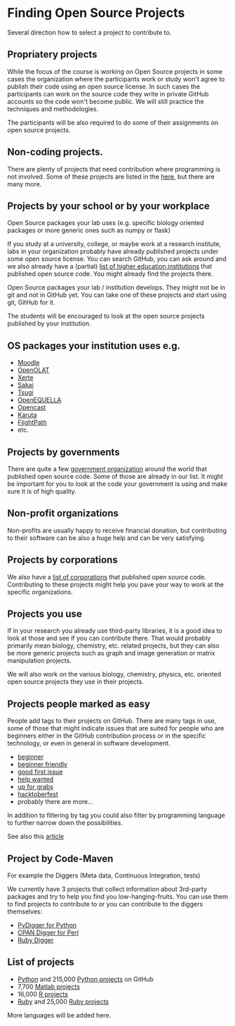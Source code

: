 # Finding Open Source Projects

Several direction how to select a project to contribute to.

## Propriatery projects

While the focus of the course is working on Open Source projects in some cases the organization where the participants work or study won't agree to publish their code using an open source license. In such cases the participants can work on the source code they write in private GitHub accounts so the code won't become public. We will still practice the techniques and methodologies.

The participants will be also required to do some of their assignments on open source projects.

## Non-coding projects.

There are plenty of projects that need contribution where programming is not involved. Some of these projects are listed in the [here](https://github.com/szabgab/awesome-for-non-programmers),
but there are many more.

## Projects by your school or by your workplace

Open Source packages your lab uses (e.g. specific biology oriented packages or more generic ones such as numpy or flask)

If you study at a university, college, or maybe work at a research institute, labs in your organization probably have already published projects under some open source license. You can search GitHub, you can ask around and we also already have a (partial) [list of higher education institutions](https://github.com/szabgab/open-source-by-higher-education)
that published open source code. You might already find the projects there.

Open Source packages your lab / institution develops. They might not be in git and not in GitHub yet. You can take one of these projects and start using git, GitHub for it.

The students will be encouraged to look at the open source projects published by your institution.


## OS packages your institution uses e.g.

* [Moodle](https://github.com/moodle)
* [OpenOLAT](https://github.com/OpenOLAT)
* [Xerte](https://github.com/thexerteproject)
* [Sakai](https://github.com/sakaiproject)
* [Tsugi](https://github.com/tsugiproject)
* [OpenEQUELLA](https://github.com/OpenEQUELLA)
* [Opencast](https://github.com/opencast)
* [Karuta](https://github.com/karutaproject)
* [FlightPath](https://getflightpath.com/)
* etc.

## Projects by governments

There are quite a few [government organization](https://github.com/szabgab/open-source-by-government) around the world that published open source code. Some of those are already in our list. It might be important for you to look at the code your government is using and make sure it is of high quality.

## Non-profit organizations

Non-profits are usually happy to receive financial donation, but contributing to their software can be also a huge help and can be very satisfying.

## Projects by corporations

We also have a [list of corporations](https://github.com/szabgab/open-source-by-corporations) that published open source code. Contributing to these projects might help you pave your way to work at the specific organizations.

## Projects you use

If in your research you already use third-party libraries, it is a good idea to look at those and see if you can contribute there.
That would probably primarily mean biology, chemistry, etc. related projects, but they can also be more generic projects such as graph and image generation or matrix manipulation projects.

We will also work on the various biology, chemistry, physics, etc. oriented open source projects they use in their projects.

## Projects people marked as easy

People add tags to their projects on GitHub. There are many tags in use, some of those that might indicate issues that are suited for people who are beginners
either in the GitHub contribution process or in the specific technology, or even in general in software development.

* [beginner](https://github.com/search?q=label%3Abeginner)
* [beginner friendly](https://github.com/search?q=label%3A%22beginner+friendly%22)
* [good first issue](https://github.com/search?q=label%3A%22good+first+issue%22)
* [help wanted](https://github.com/search?q=label%3A%22help+wanted%22)
* [up for grabs](https://github.com/search?q=label%3A%22up+for+grabs%22)
* [hacktoberfest](https://github.com/search?q=label%3Ahacktoberfest)
* probably there are more...

In addition to filtering by tag you could also filter by programming language to further narrow down the possibilities.

See also this [article](https://dev.to/this-is-learning/how-to-find-an-open-source-project-to-contribute-to-3093)

## Project by Code-Maven

For example the Diggers (Meta data, Continuous Integration, tests)

We currently have 3 projects that collect information about 3rd-party packages and try to help you find you low-hanging-fruits. You can use them to find projects to contribute to
or you can contribute to the diggers themselves:

* [PyDigger for Python](https://pydigger.com/)
* [CPAN Digger for Perl](https://cpan-digger.perlmaven.com/)
* [Ruby Digger](https://ruby-digger.code-maven.com/)

## List of projects

* [Python](/python) and 215,000 [Python projects](https://github.com/topics/python?l=python) on GitHub
* 7,700 [Matlab projects](https://github.com/topics/matlab?l=matlab)
* 16,000 [R projects](https://github.com/topics/r?l=r)
* [Ruby](/ruby) and 25,000 [Ruby projects](https://github.com/topics/ruby?l=ruby)

More languages will be added here.

